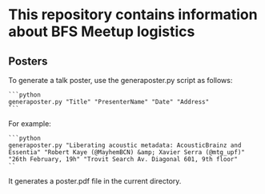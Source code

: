 # This repository contains information about BFS Meetup logistics

## Posters
To generate a talk poster, use the generaposter.py script as follows:

    ```python
    generaposter.py "Title" "PresenterName" "Date" "Address"
    ```
    
For example:

    ```python
    generaposter.py "Liberating acoustic metadata: AcousticBrainz and Essentia" "Robert Kaye (@MayhemBCN) &amp; Xavier Serra (@mtg_upf)" "26th February, 19h" "Trovit Search Av. Diagonal 601, 9th floor"
    ``

It generates a poster.pdf file in the current directory.